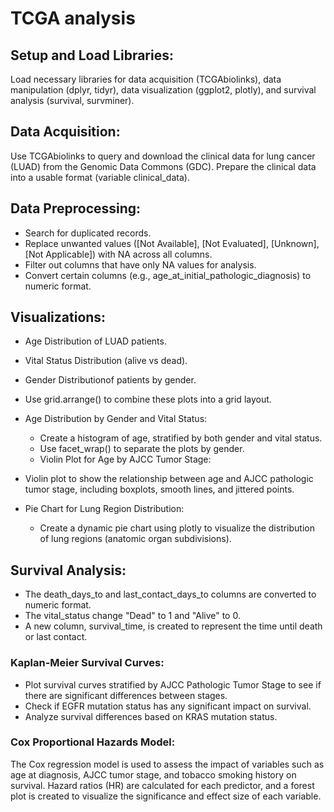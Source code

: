   # TCGA analysis

## Setup and Load Libraries:

Load necessary libraries for data acquisition (TCGAbiolinks), data manipulation (dplyr, tidyr), data visualization (ggplot2, plotly), and survival analysis (survival, survminer).

## Data Acquisition:

Use TCGAbiolinks to query and download the clinical data for lung cancer (LUAD) from the Genomic Data Commons (GDC).
Prepare the clinical data into a usable format (variable clinical_data).

## Data Preprocessing:

- Search for duplicated records.
- Replace unwanted values ([Not Available], [Not Evaluated], [Unknown], [Not Applicable]) with NA across all columns.
- Filter out columns that have only NA values for analysis.
- Convert certain columns (e.g., age_at_initial_pathologic_diagnosis) to numeric format.

## Visualizations:

- Age Distribution of LUAD patients.
- Vital Status Distribution (alive vs dead).
- Gender Distributionof patients by gender.
- Use grid.arrange() to combine these plots into a grid layout.
- Age Distribution by Gender and Vital Status:
  - Create a histogram of age, stratified by both gender and vital status.
  - Use facet_wrap() to separate the plots by gender.
  - Violin Plot for Age by AJCC Tumor Stage:

- Violin plot to show the relationship between age and AJCC pathologic tumor stage, including boxplots, smooth lines, and jittered points.
- Pie Chart for Lung Region Distribution:
  - Create a dynamic pie chart using plotly to visualize the distribution of lung regions (anatomic organ subdivisions).

## Survival Analysis:

- The death_days_to and last_contact_days_to columns are converted to numeric format.
- The vital_status change "Dead" to 1 and "Alive" to 0.
- A new column, survival_time, is created to represent the time until death or last contact.

### Kaplan-Meier Survival Curves:

- Plot survival curves stratified by AJCC Pathologic Tumor Stage to see if there are significant differences between stages.
- Check if EGFR mutation status has any significant impact on survival.
- Analyze survival differences based on KRAS mutation status.
  
### Cox Proportional Hazards Model:

The Cox regression model is used to assess the impact of variables such as age at diagnosis, AJCC tumor stage, and tobacco smoking history on survival.
Hazard ratios (HR) are calculated for each predictor, and a forest plot is created to visualize the significance and effect size of each variable.
